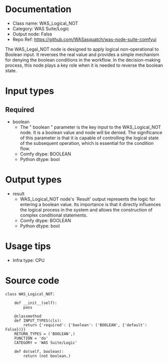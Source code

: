 # Documentation
- Class name: WAS_Logical_NOT
- Category: WAS Suite/Logic
- Output node: False
- Repo Ref: https://github.com/WASasquatch/was-node-suite-comfyui

The WAS_Legal_NOT node is designed to apply logical non-operational to Boolean input. It reverses the real value and provides a simple mechanism for denying the boolean conditions in the workflow. In the decision-making process, this node plays a key role when it is needed to reverse the boolean state.

# Input types
## Required
- boolean
    - The " boolean " parameter is the key input to the WAS_Logical_NOT node. It is a boolean value and node will be denied. The significance of this parameter is that it is capable of controlling the logical state of the subsequent operation, which is essential for the condition flow.
    - Comfy dtype: BOOLEAN
    - Python dtype: bool

# Output types
- result
    - WAS_Logical_NOT node's `Result' output represents the logic for entering a boolean value. Its importance is that it directly influences the logical process in the system and allows the construction of complex conditional statements.
    - Comfy dtype: BOOLEAN
    - Python dtype: bool

# Usage tips
- Infra type: CPU

# Source code
```
class WAS_Logical_NOT:

    def __init__(self):
        pass

    @classmethod
    def INPUT_TYPES(cls):
        return {'required': {'boolean': ('BOOLEAN', {'default': False})}}
    RETURN_TYPES = ('BOOLEAN',)
    FUNCTION = 'do'
    CATEGORY = 'WAS Suite/Logic'

    def do(self, boolean):
        return (not boolean,)
```